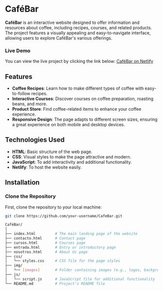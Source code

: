 # CaféBar

**CaféBar** is an interactive website designed to offer information and resources about coffee, including recipes, courses, and related products. The project features a visually appealing and easy-to-navigate interface, allowing users to explore CaféBar's various offerings.

### Live Demo
You can view the live project by clicking the link below:
[CaféBar on Netlify](https://frabjous-quokka-65473a.netlify.app/)

## Features
- **Coffee Recipes**: Learn how to make different types of coffee with easy-to-follow recipes.
- **Interactive Courses**: Discover courses on coffee preparation, roasting beans, and more.
- **Product Store**: Find coffee-related items to enhance your coffee experience.
- **Responsive Design**: The page adapts to different screen sizes, ensuring a great experience on both mobile and desktop devices.

## Technologies Used
- **HTML**: Basic structure of the web page.
- **CSS**: Visual styles to make the page attractive and modern.
- **JavaScript**: To add interactivity and additional functionality.
- **Netlify**: To host the website easily.

## Installation

### Clone the Repository
First, clone the repository to your local machine:

```bash
git clone https://github.com/your-username/CafeBar.git

CaféBar/
│
├── index.html         # The main landing page of the website
├── contacto.html      # Contact page
├── cursos.html        # Courses page
├── entrada.html       # Entry or introductory page
├── nosotros.html      # About Us page
├── css/
│   └── styles.css     # CSS file for the page styles
├── img/
│   └── [images]       # Folder containing images (e.g., logos, backgrounds)
├── js/
│   └── script.js      # JavaScript file for additional functionality
└── README.md          # Project's README file

